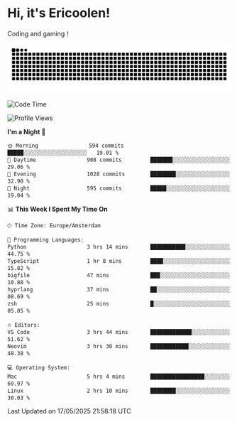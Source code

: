 # Hi, it's Ericoolen!
Coding and gaming！

<picture>
  <source media="(prefers-color-scheme: dark)" srcset="https://raw.githubusercontent.com/Eric-Song-Nop/Eric-Song-Nop/output/github-contribution-grid-snake-dark.svg">
  <source media="(prefers-color-scheme: light)" srcset="https://raw.githubusercontent.com/Eric-Song-Nop/Eric-Song-Nop/output/github-contribution-grid-snake.svg">
  <img alt="github contribution grid snake animation" src="https://raw.githubusercontent.com/Eric-Song-Nop/Eric-Song-Nop/output/github-contribution-grid-snake.svg">
</picture>

<!--START_SECTION:waka-->
![Code Time](http://img.shields.io/badge/Code%20Time-1%2C836%20hrs%2030%20mins-blue)

![Profile Views](http://img.shields.io/badge/Profile%20Views-0-blue)

**I'm a Night 🦉** 

```text
🌞 Morning                594 commits         █████░░░░░░░░░░░░░░░░░░░░   19.01 % 
🌆 Daytime                908 commits         ███████░░░░░░░░░░░░░░░░░░   29.06 % 
🌃 Evening                1028 commits        ████████░░░░░░░░░░░░░░░░░   32.90 % 
🌙 Night                  595 commits         █████░░░░░░░░░░░░░░░░░░░░   19.04 % 
```


📊 **This Week I Spent My Time On** 

```text
🕑︎ Time Zone: Europe/Amsterdam

💬 Programming Languages: 
Python                   3 hrs 14 mins       ███████████░░░░░░░░░░░░░░   44.75 % 
TypeScript               1 hr 8 mins         ████░░░░░░░░░░░░░░░░░░░░░   15.82 % 
bigfile                  47 mins             ███░░░░░░░░░░░░░░░░░░░░░░   10.88 % 
hyprlang                 37 mins             ██░░░░░░░░░░░░░░░░░░░░░░░   08.69 % 
zsh                      25 mins             █░░░░░░░░░░░░░░░░░░░░░░░░   05.85 % 

🔥 Editors: 
VS Code                  3 hrs 44 mins       █████████████░░░░░░░░░░░░   51.62 % 
Neovim                   3 hrs 30 mins       ████████████░░░░░░░░░░░░░   48.38 % 

💻 Operating System: 
Mac                      5 hrs 4 mins        █████████████████░░░░░░░░   69.97 % 
Linux                    2 hrs 10 mins       ████████░░░░░░░░░░░░░░░░░   30.03 % 
```


 Last Updated on 17/05/2025 21:58:18 UTC
<!--END_SECTION:waka-->
